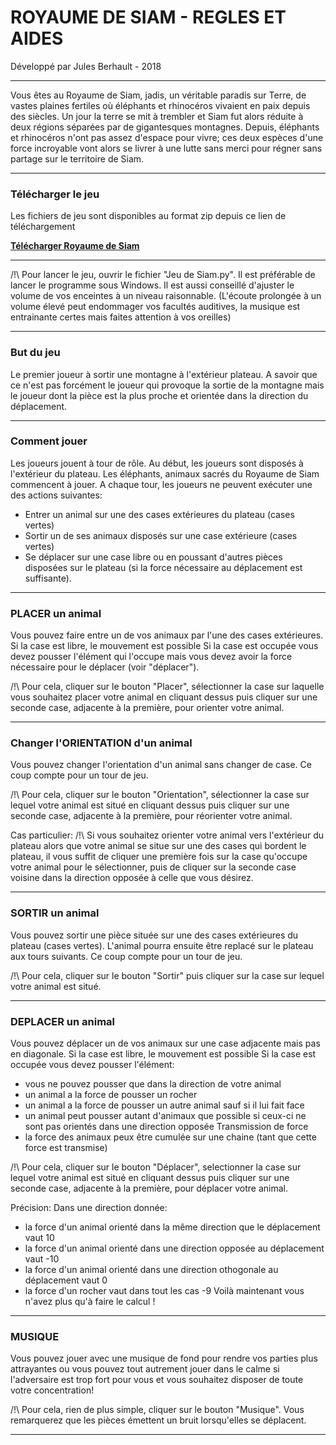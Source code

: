 # ROYAUME DE SIAM - REGLES ET AIDES
Développé par Jules Berhault - 2018
_________________________________________________________________________

Vous êtes au Royaume de Siam, jadis, un véritable paradis sur Terre,
de vastes plaines fertiles où éléphants et rhinocéros vivaient en paix
depuis des siècles.
Un jour la terre se mit à trembler et Siam fut alors réduite à deux
régions séparées par de gigantesques montagnes.
Depuis, éléphants et rhinocéros n'ont pas assez d'espace pour vivre;
ces deux espèces d'une force incroyable vont alors se livrer à une lutte
sans merci pour régner sans partage sur le territoire de Siam.
_________________________________________________________________________

### Télécharger le jeu
Les fichiers de jeu sont disponibles au format zip depuis ce lien de téléchargement

[__Télécharger Royaume de Siam__](https://drive.google.com/file/d/1Ewji9YnUkGATurLBP4GbyJgloxJKE9oz/view?usp=sharing)

_________________________________________________________________________

/!\ Pour lancer le jeu, ouvrir le fichier "Jeu de Siam.py".
Il est préférable de lancer le programme sous Windows.
Il est aussi conseillé d'ajuster le volume de vos enceintes à un niveau
raisonnable. (L'écoute prolongée à un volume élevé peut endommager vos
facultés auditives, la musique est entrainante certes mais faites
attention à vos oreilles)

_________________________________________________________________________

### But du jeu

Le premier joueur à sortir une montagne à l'extérieur plateau.
A savoir que ce n'est pas forcément le joueur qui provoque la sortie de
la montagne mais le joueur dont la pièce est la plus proche et orientée
dans la direction du déplacement.
_________________________________________________________________________

### Comment jouer

Les joueurs jouent à tour de rôle. Au début, les joueurs sont disposés à
l'extérieur du plateau. Les éléphants, animaux sacrés du Royaume de Siam
commencent à jouer.
A chaque tour, les joueurs ne peuvent exécuter une des actions suivantes:
* Entrer un animal sur une des cases extérieures du plateau (cases vertes)
* Sortir un de ses animaux disposés sur une case extérieure (cases vertes)
* Se déplacer sur une case libre ou en poussant d'autres pièces disposées
sur le plateau (si la force nécessaire au déplacement est suffisante).
_________________________________________________________________________

### PLACER un animal

Vous pouvez faire entre un de vos animaux par l'une des cases extérieures.
Si la case est libre, le mouvement est possible
Si la case est occupée vous devez pousser l'élément qui l'occupe mais
vous devez avoir la force nécessaire pour le déplacer (voir "déplacer").

/!\ Pour cela, cliquer sur le bouton "Placer", sélectionner la case sur
laquelle vous souhaitez placer votre animal en cliquant dessus
puis cliquer sur une seconde case, adjacente à la première, pour orienter
votre animal.
_________________________________________________________________________

### Changer l'ORIENTATION d'un animal

Vous pouvez changer l'orientation d'un animal sans changer de case. Ce
coup compte pour un tour de jeu.

/!\ Pour cela, cliquer sur le bouton "Orientation", sélectionner la case
sur lequel votre animal est situé en cliquant dessus puis cliquer sur une
seconde case, adjacente à la première, pour réorienter votre animal.

Cas particulier:
/!\ Si vous souhaitez orienter votre animal vers l'extérieur du plateau
alors que votre animal se situe sur une des cases qui bordent le plateau,
il vous suffit de cliquer une première fois sur la case qu'occupe votre
animal pour le sélectionner, puis de cliquer sur la seconde case voisine
dans la direction opposée à celle que vous désirez.
_________________________________________________________________________

### SORTIR un animal

Vous pouvez sortir une pièce située sur une des cases extérieures du
plateau (cases vertes). L'animal pourra ensuite être replacé sur le
plateau aux tours suivants. Ce coup compte pour un tour de jeu.

/!\ Pour cela, cliquer sur le bouton "Sortir" puis cliquer sur la case
sur lequel votre animal est situé.
_________________________________________________________________________
 
### DEPLACER un animal

Vous pouvez déplacer un de vos animaux sur une case adjacente mais pas en
diagonale.
Si la case est libre, le mouvement est possible
Si la case est occupée vous devez pousser l'élément:
* vous ne pouvez pousser que dans la direction de votre animal
* un animal a la force de pousser un rocher
* un animal a la force de pousser un autre animal sauf si il lui fait face
* un animal peut pousser autant d'animaux que possible si ceux-ci ne sont
pas orientés dans une direction opposée
Transmission de force
* la force des animaux peux être cumulée sur une chaine (tant que cette
force est transmise)

/!\ Pour cela, cliquer sur le bouton "Déplacer", selectionner la case sur
lequel votre animal est situé en cliquant dessus puis cliquer sur une
seconde case, adjacente à la première, pour déplacer votre animal.

Précision:
Dans une direction donnée:
* la force d'un animal orienté dans la même direction que le déplacement
vaut 10
* la force d'un animal orienté dans une direction opposée au déplacement
vaut -10
* la force d'un animal orienté dans une direction othogonale au
déplacement vaut 0
* la force d'un rocher vaut dans tout les cas -9
Voilà maintenant vous n'avez plus qu'à faire le calcul !
_________________________________________________________________________

### MUSIQUE
Vous pouvez jouer avec une musique de fond pour rendre vos parties plus
attrayantes ou vous pouvez tout autrement jouer dans le calme si
l'adversaire est trop fort pour vous et vous souhaitez disposer de toute
votre concentration!

/!\ Pour cela, rien de plus simple, cliquer sur le bouton "Musique". Vous
remarquerez que les pièces émettent un bruit lorsqu'elles se déplacent.
_________________________________________________________________________
